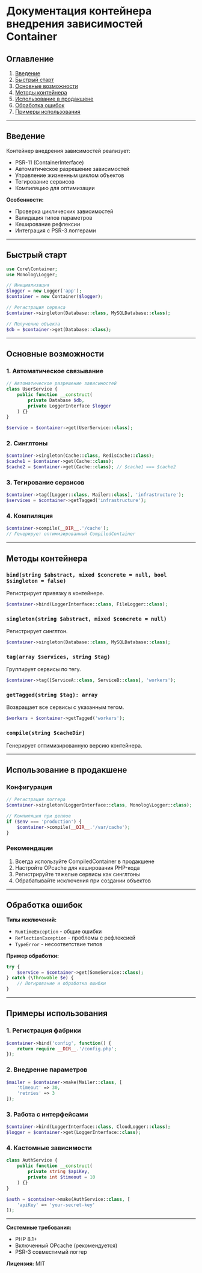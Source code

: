 # Документация контейнера внедрения зависимостей Container

## Оглавление
1. [Введение](#введение)
2. [Быстрый старт](#быстрый-старт)
3. [Основные возможности](#основные-возможности)
4. [Методы контейнера](#методы-контейнера)
5. [Использование в продакшене](#использование-в-продакшене)
6. [Обработка ошибок](#обработка-ошибок)
7. [Примеры использования](#примеры-использования)

---

## Введение
Контейнер внедрения зависимостей реализует:
- PSR-11 (ContainerInterface)
- Автоматическое разрешение зависимостей
- Управление жизненным циклом объектов
- Тегирование сервисов
- Компиляцию для оптимизации

**Особенности:**
- Проверка циклических зависимостей
- Валидация типов параметров
- Кеширование рефлексии
- Интеграция с PSR-3 логгерами

---

## Быстрый старт
```php
use Core\Container;
use Monolog\Logger;

// Инициализация
$logger = new Logger('app');
$container = new Container($logger);

// Регистрация сервиса
$container->singleton(Database::class, MySQLDatabase::class);

// Получение объекта
$db = $container->get(Database::class);
```

---

## Основные возможности

### 1. Автоматическое связывание
```php
// Автоматическое разрешение зависимостей
class UserService {
    public function __construct(
        private Database $db,
        private LoggerInterface $logger
    ) {}
}

$service = $container->get(UserService::class);
```

### 2. Синглтоны
```php
$container->singleton(Cache::class, RedisCache::class);
$cache1 = $container->get(Cache::class);
$cache2 = $container->get(Cache::class); // $cache1 === $cache2
```

### 3. Тегирование сервисов
```php
$container->tag([Logger::class, Mailer::class], 'infrastructure');
$services = $container->getTagged('infrastructure');
```

### 4. Компиляция
```php
$container->compile(__DIR__.'/cache');
// Генерирует оптимизированный CompiledContainer
```

---

## Методы контейнера

### `bind(string $abstract, mixed $concrete = null, bool $singleton = false)`
Регистрирует привязку в контейнере.

```php
$container->bind(LoggerInterface::class, FileLogger::class);
```

### `singleton(string $abstract, mixed $concrete = null)`
Регистрирует синглтон.

```php
$container->singleton(Database::class, MySQLDatabase::class);
```

### `tag(array $services, string $tag)`
Группирует сервисы по тегу.

```php
$container->tag([ServiceA::class, ServiceB::class], 'workers');
```

### `getTagged(string $tag): array`
Возвращает все сервисы с указанным тегом.

```php
$workers = $container->getTagged('workers');
```

### `compile(string $cacheDir)`
Генерирует оптимизированную версию контейнера.

---

## Использование в продакшене

### Конфигурация
```php
// Регистрация логгера
$container->singleton(LoggerInterface::class, Monolog\Logger::class);

// Компиляция при деплое
if ($env === 'production') {
    $container->compile(__DIR__.'/var/cache');
}
```

### Рекомендации
1. Всегда используйте CompiledContainer в продакшене
2. Настройте OPcache для кеширования PHP-кода
3. Регистрируйте тяжелые сервисы как синглтоны
4. Обрабатывайте исключения при создании объектов

---

## Обработка ошибок

**Типы исключений:**
- `RuntimeException` - общие ошибки
- `ReflectionException` - проблемы с рефлексией
- `TypeError` - несоответствие типов

**Пример обработки:**
```php
try {
    $service = $container->get(SomeService::class);
} catch (\Throwable $e) {
    // Логирование и обработка ошибки
}
```

---

## Примеры использования

### 1. Регистрация фабрики
```php
$container->bind('config', function() {
    return require __DIR__.'/config.php';
});
```

### 2. Внедрение параметров
```php
$mailer = $container->make(Mailer::class, [
    'timeout' => 30,
    'retries' => 3
]);
```

### 3. Работа с интерфейсами
```php
$container->bind(LoggerInterface::class, CloudLogger::class);
$logger = $container->get(LoggerInterface::class);
```

### 4. Кастомные зависимости
```php
class AuthService {
    public function __construct(
        private string $apiKey,
        private int $timeout = 10
    ) {}
}

$auth = $container->make(AuthService::class, [
    'apiKey' => 'your-secret-key'
]);
```

---

**Системные требования:**
- PHP 8.1+
- Включенный OPcache (рекомендуется)
- PSR-3 совместимый логгер

**Лицензия:** MIT